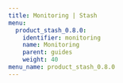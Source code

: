 ```yaml
---
title: Monitoring | Stash
menu:
  product_stash_0.8.0:
    identifier: monitoring
    name: Monitoring
    parent: guides
    weight: 40
menu_name: product_stash_0.8.0
---
```


